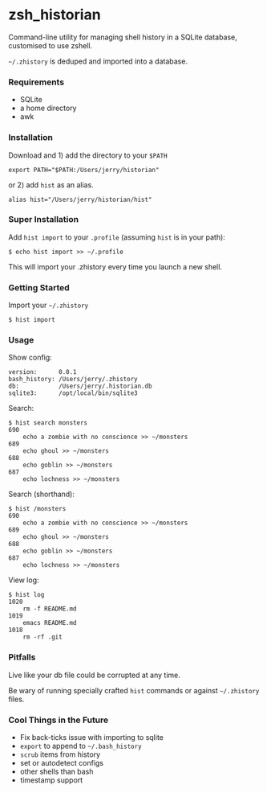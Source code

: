 zsh_historian
=============

Command-line utility for managing shell history in a SQLite database, customised to use zshell.

`~/.zhistory` is deduped and imported into a database.

### Requirements

* SQLite
* a home directory
* awk

### Installation

Download and 1) add the directory to your `$PATH`

    export PATH="$PATH:/Users/jerry/historian"

or 2) add `hist` as an alias.

    alias hist="/Users/jerry/historian/hist"

### Super Installation

Add `hist import` to your `.profile` (assuming `hist` is in your path):

    $ echo hist import >> ~/.profile

This will import your .zhistory every time you launch a new shell.

### Getting Started

Import your `~/.zhistory`

    $ hist import

### Usage

Show config:

    version:      0.0.1
    bash_history: /Users/jerry/.zhistory
    db:           /Users/jerry/.historian.db
    sqlite3:      /opt/local/bin/sqlite3

Search:

    $ hist search monsters
    690
        echo a zombie with no conscience >> ~/monsters
    689
        echo ghoul >> ~/monsters
    688
        echo goblin >> ~/monsters
    687
        echo lochness >> ~/monsters

Search (shorthand):

    $ hist /monsters
    690
        echo a zombie with no conscience >> ~/monsters
    689
        echo ghoul >> ~/monsters
    688
        echo goblin >> ~/monsters
    687
        echo lochness >> ~/monsters

View log:

    $ hist log
    1020
        rm -f README.md
    1019
        emacs README.md
    1018
        rm -rf .git

### Pitfalls

Live like your db file could be corrupted at any time.

Be wary of running specially crafted `hist` commands or against
`~/.zhistory` files.

### Cool Things in the Future

* Fix back-ticks issue with importing to sqlite
* `export` to append to `~/.bash_history`
* `scrub` items from history
* set or autodetect configs
* other shells than bash
* timestamp support

